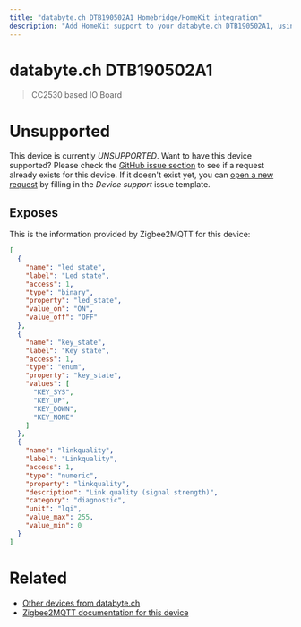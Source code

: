 ```yaml
---
title: "databyte.ch DTB190502A1 Homebridge/HomeKit integration"
description: "Add HomeKit support to your databyte.ch DTB190502A1, using Homebridge, Zigbee2MQTT and homebridge-z2m."
---
```

<!---
This file has been GENERATED using src/docgen/docgen.ts
DO NOT EDIT THIS FILE MANUALLY!
-->
# databyte.ch DTB190502A1
> CC2530 based IO Board


# Unsupported

This device is currently *UNSUPPORTED*.
Want to have this device supported? Please check the [GitHub issue section](https://github.com/itavero/homebridge-z2m/issues?q=DTB190502A1) to see if a request already exists for this device.
If it doesn't exist yet, you can [open a new request](https://github.com/itavero/homebridge-z2m/issues/new?assignees=&labels=enhancement&template=device_support.yml&title=%5BDevice%5D+databyte.ch%20DTB190502A1&model=databyte.ch%20DTB190502A1&exposes=%5B%0A%20%20%7B%0A%20%20%20%20%22name%22%3A%20%22led_state%22%2C%0A%20%20%20%20%22label%22%3A%20%22Led%20state%22%2C%0A%20%20%20%20%22access%22%3A%201%2C%0A%20%20%20%20%22type%22%3A%20%22binary%22%2C%0A%20%20%20%20%22property%22%3A%20%22led_state%22%2C%0A%20%20%20%20%22value_on%22%3A%20%22ON%22%2C%0A%20%20%20%20%22value_off%22%3A%20%22OFF%22%0A%20%20%7D%2C%0A%20%20%7B%0A%20%20%20%20%22name%22%3A%20%22key_state%22%2C%0A%20%20%20%20%22label%22%3A%20%22Key%20state%22%2C%0A%20%20%20%20%22access%22%3A%201%2C%0A%20%20%20%20%22type%22%3A%20%22enum%22%2C%0A%20%20%20%20%22property%22%3A%20%22key_state%22%2C%0A%20%20%20%20%22values%22%3A%20%5B%0A%20%20%20%20%20%20%22KEY_SYS%22%2C%0A%20%20%20%20%20%20%22KEY_UP%22%2C%0A%20%20%20%20%20%20%22KEY_DOWN%22%2C%0A%20%20%20%20%20%20%22KEY_NONE%22%0A%20%20%20%20%5D%0A%20%20%7D%2C%0A%20%20%7B%0A%20%20%20%20%22name%22%3A%20%22linkquality%22%2C%0A%20%20%20%20%22label%22%3A%20%22Linkquality%22%2C%0A%20%20%20%20%22access%22%3A%201%2C%0A%20%20%20%20%22type%22%3A%20%22numeric%22%2C%0A%20%20%20%20%22property%22%3A%20%22linkquality%22%2C%0A%20%20%20%20%22description%22%3A%20%22Link%20quality%20(signal%20strength)%22%2C%0A%20%20%20%20%22category%22%3A%20%22diagnostic%22%2C%0A%20%20%20%20%22unit%22%3A%20%22lqi%22%2C%0A%20%20%20%20%22value_max%22%3A%20255%2C%0A%20%20%20%20%22value_min%22%3A%200%0A%20%20%7D%0A%5D) by filling in the _Device support_ issue template.

## Exposes

This is the information provided by Zigbee2MQTT for this device:

```json
[
  {
    "name": "led_state",
    "label": "Led state",
    "access": 1,
    "type": "binary",
    "property": "led_state",
    "value_on": "ON",
    "value_off": "OFF"
  },
  {
    "name": "key_state",
    "label": "Key state",
    "access": 1,
    "type": "enum",
    "property": "key_state",
    "values": [
      "KEY_SYS",
      "KEY_UP",
      "KEY_DOWN",
      "KEY_NONE"
    ]
  },
  {
    "name": "linkquality",
    "label": "Linkquality",
    "access": 1,
    "type": "numeric",
    "property": "linkquality",
    "description": "Link quality (signal strength)",
    "category": "diagnostic",
    "unit": "lqi",
    "value_max": 255,
    "value_min": 0
  }
]
```

# Related
* [Other devices from databyte.ch](../index.md#databyte_ch)
* [Zigbee2MQTT documentation for this device](https://www.zigbee2mqtt.io/devices/DTB190502A1.html)